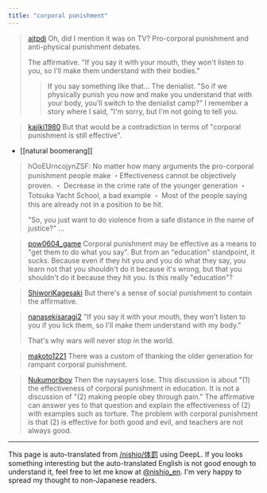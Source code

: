 ```yaml
---
title: "corporal punishment"
---
```


> [ajtpdj](https://x.com/ajtpdj/status/1811743490621211080) Oh, did I mention it was on TV?
>  Pro-corporal punishment and anti-physical punishment debates.
>
>  The affirmative.
>  "If you say it with your mouth, they won't listen to you, so I'll make them understand with their bodies."
>  > If you say something like that...
>  The denialist.
>  "So if we physically punish you now and make you understand that with your body, you'll switch to the denialist camp?"
>  I remember a story where I said, "I'm sorry, but I'm not going to tell you.

> [kajiki1980](https://x.com/kajiki1980/status/1811758729563607273) But that would be a contradiction in terms of "corporal punishment is still effective".

- [[natural boomerang]]




> hOoEUrncojynZSF: No matter how many arguments the pro-corporal punishment people make
>  ・Effectiveness cannot be objectively proven.
>  ・ Decrease in the crime rate of the younger generation
>  ・Totsuka Yacht School, a bad example
>  ・ Most of the people saying this are already not in a position to be hit.
>
>  "So, you just want to do violence from a safe distance in the name of justice?" ...


> [pow0604_game](https://x.com/pow0604_game/status/1811985957736054897) Corporal punishment may be effective as a means to "get them to do what you say".
>  But from an "education" standpoint, it sucks.
>  Because even if they hit you and you do what they say, you learn not that you shouldn't do it because it's wrong, but that you shouldn't do it because they hit you.
>  Is this really "education"?

> [ShiworiKagesaki](https://x.com/ShiworiKagesaki/status/1811948901982962086) But there's a sense of social punishment to contain the affirmative.

> [nanasekisaragi2](https://x.com/nanasekisaragi2/status/1812015368183173227) "If you say it with your mouth, they won't listen to you if you lick them, so I'll make them understand with my body."
>
>  That's why wars will never stop in the world.

> [makoto1221](https://x.com/makoto1221/status/1811992450971345180) There was a custom of thanking the older generation for rampant corporal punishment.

> [Nukumoriboy](https://x.com/Nukumoriboy/status/1812024331104325864) Then the naysayers lose.
>  This discussion is about "(1) the effectiveness of corporal punishment in education. It is not a discussion of "(2) making people obey through pain." The affirmative can answer yes to that question and explain the effectiveness of (2) with examples such as torture.
>  The problem with corporal punishment is that (2) is effective for both good and evil, and teachers are not always good.


---
This page is auto-translated from [/nishio/体罰](https://scrapbox.io/nishio/体罰) using DeepL. If you looks something interesting but the auto-translated English is not good enough to understand it, feel free to let me know at [@nishio_en](https://twitter.com/nishio_en). I'm very happy to spread my thought to non-Japanese readers.